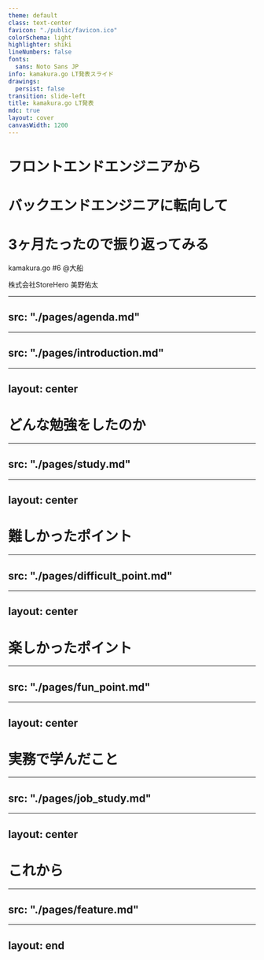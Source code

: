 ```yaml
---
theme: default
class: text-center
favicon: "./public/favicon.ico"
colorSchema: light
highlighter: shiki
lineNumbers: false
fonts:
  sans: Noto Sans JP
info: kamakura.go LT発表スライド
drawings:
  persist: false
transition: slide-left
title: kamakura.go LT発表
mdc: true
layout: cover
canvasWidth: 1200
---
```


# フロントエンドエンジニアから
# バックエンドエンジニアに転向して
# 3ヶ月たったので振り返ってみる

kamakura.go #6 @大船

株式会社StoreHero 美野佑太

---
src: "./pages/agenda.md"
---

---
src: "./pages/introduction.md"
---

---
layout: center
---

# どんな勉強をしたのか

---
src: "./pages/study.md"
---

---
layout: center
---

# 難しかったポイント

---
src: "./pages/difficult_point.md"
---

---
layout: center
---

# 楽しかったポイント

---
src: "./pages/fun_point.md"
---

---
layout: center
---

# 実務で学んだこと

---
src: "./pages/job_study.md"
---

---
layout: center
---

# これから

---
src: "./pages/feature.md"
---

---
layout: end
---
